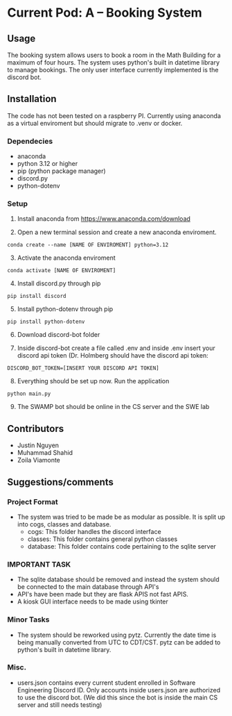# Current Pod: A – Booking System


## Usage
The booking system allows users to book a room in the Math Building for a maximum of four hours. The system uses python's built in datetime library to manage bookings. The only user interface currently implemented is the discord bot.


## Installation

The code has not been tested on a raspberry PI. Currently using anaconda as a virtual enviroment but should migrate to .venv or docker.


### Dependecies

* anaconda
* python 3.12 or higher
* pip (python package manager)
* discord.py
* python-dotenv


### Setup

1. Install anaconda from https://www.anaconda.com/download

2. Open a new terminal session and create a new anaconda enviroment.
```
conda create --name [NAME OF ENVIROMENT] python=3.12
```

3. Activate the anaconda enviroment
```
conda activate [NAME OF ENVIROMENT]
```

4. Install discord.py through pip
```
pip install discord
```

5. Install python-dotenv through pip
```
pip install python-dotenv
```

6. Download discord-bot folder

7. Inside discord-bot create a file called .env and inside .env insert your discord api token (Dr. Holmberg should have the discord api token:
```
DISCORD_BOT_TOKEN=[INSERT YOUR DISCORD API TOKEN]
```

8. Everything should be set up now. Run the application
```
python main.py
```

9. The SWAMP bot should be online in the CS server and the SWE lab


## Contributors

* Justin Nguyen
* Muhammad Shahid
* Zoila Viamonte

## Suggestions/comments

### Project Format

* The system was tried to be made be as modular as possible. It is split up into cogs, classes and database.
	* cogs: This folder handles the discord interface
	* classes: This folder contains general python classes
	* database: This folder contains code pertaining to the sqlite server

### IMPORTANT TASK

* The sqlite database should be removed and instead the system should be connected to the main database through API's
* API's have been made but they are flask APIS not fast APIS.
* A kiosk GUI interface needs to be made using tkinter

### Minor Tasks

* The system should be reworked using pytz. Currently the date time is being manually converted from UTC to CDT/CST. pytz can be added to python's built in datetime library.

### Misc.

* users.json contains every current student enrolled in Software Engineering Discord ID. Only accounts inside users.json are authorized to use the discord bot. (We did this since the bot is inside the main CS server and still needs testing)
